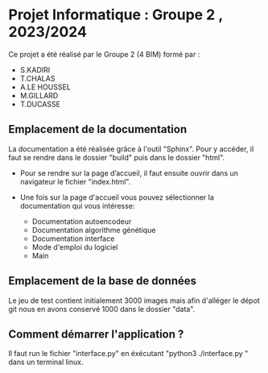 
# Projet Informatique : Groupe 2 , 2023/2024

Ce projet a été réalisé par le Groupe 2 (4 BIM) formé par :
- S.KADIRI
- T.CHALAS
- A.LE HOUSSEL
- M.GILLARD
- T.DUCASSE

## Emplacement de la documentation

La documentation a été réalisée grâce à l'outil "Sphinx". Pour y accéder, il faut se rendre dans le dossier "build" puis dans le dossier "html".

  * Pour se rendre sur la page d’accueil, il faut ensuite ouvrir dans un navigateur le fichier "index.html".
    
  * Une fois sur la page d'accueil vous pouvez sélectionner la documentation qui vous intéresse:
      - Documentation autoencodeur
      - Documentation algorithme génétique
      - Documentation interface
      - Mode d'emploi du logiciel
      - Main
   
## Emplacement de la base de données 

Le jeu de test contient initialement 3000 images mais afin d'alléger le dépot git nous en avons conservé 1000 dans le dossier "data". 
    
## Comment démarrer l'application ?

Il faut run le fichier "interface.py" en éxécutant "python3 ./interface.py " dans un terminal linux. 




